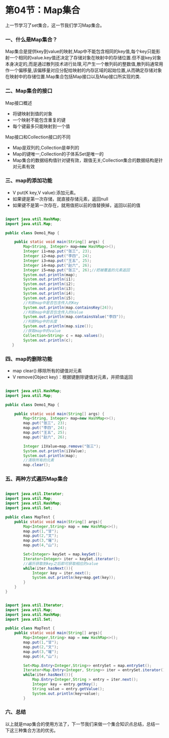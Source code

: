 # 第04节：Map集合

上一节学习了set集合，这一节我们学习Map集合。

### 一、什么是Map集合？

Map集合是提供key到value的映射,Map中不能包含相同的key值,每个key只能影射一个相同的value.key值还决定了存储对象在映射中的存储位置.但不是key对象本身决定的,而是通过散列技术进行处理,可产生一个散列码的整数值,散列码通常用作一个偏移量,该偏移量对应分配给映射的内存区域的起始位置,从而确定存储对象在映射中的存储位置.Map集合包括Map接口以及Map接口所实现的类.

### 二、Map集合的接口

Map接口概述

* 将键映射到值的对象
* 一个映射不能包含重复的键
* 每个键最多只能映射到一个值

Map接口和Collection接口的不同

* Map是双列的,Collection是单列的
* Map的键唯一,Collection的子体系Set是唯一的
* Map集合的数据结构值针对键有效，跟值无关;Collection集合的数据结构是针对元素有效

### 三、map的添加功能

* V put(K key,V value):添加元素。
* 如果键是第一次存储，就直接存储元素，返回null
* 如果键不是第一次存在，就用值把以前的值替换掉，返回以前的值

```java

import java.util.HashMap;
import java.util.Map;

public class Demo1_Map {

    public static void main(String[] args) {
        Map<String, Integer> map=new HashMap<>();
        Integer i1=map.put("张三", 23);
        Integer i2=map.put("李四", 24);
        Integer i3=map.put("王五", 25);
        Integer i4=map.put("赵六", 26);
        Integer i5=map.put("张三", 26);//把被覆盖的元素返回
        System.out.println(map);
        System.out.println(i1);
        System.out.println(i2);
        System.out.println(i3);
        System.out.println(i4);
        System.out.println(i5);
        //判断map中是否包含传入的Key
        System.out.println(map.containsKey(24));
        //判断map中是否包含传入的Value
        System.out.println(map.containsValue("李四"));
        //判断Map中的长度
        System.out.println(map.size());
        //获取map中的value
        Collection<String> c = map.values();
        System.out.println(c);
   }
```

### 四、map的删除功能

* map clear():移除所有的键值对元素
* V remove(Object key)：根据键删除键值对元素，并把值返回

```java

import java.util.HashMap;
import java.util.Map;

public class Demo1_Map {

    public static void main(String[] args) {
        Map<String, Integer> map=new HashMap<>();
        map.put("张三", 23);
        map.put("李四", 24);
        map.put("王五", 25);
        map.put("赵六", 26);

        Integer i1Value=map.remove("张三"); 
        System.out.println(i1Value);
        System.out.println(map);
        //清除所有的元素
        map.clear();

```

### 五、两种方式遍历Map集合

```java

import java.util.Iterator;
import java.util.Map;
import java.util.HashMap;
import java.util.Set;

public class MapTest {
    public static void main(String[] args){
        Map<Integer,String> map = new HashMap<>();
        map.put(1,"甘");
        map.put(2,"文");
        map.put(3,"璀");
        map.put(4,"山");

        Set<Integer> keySet = map.keySet();
        Iterator<Integer> iter = keySet.iterator();
        //遍历获取到key之后即可获取相应的value
        while(iter.hasNext()){
            Integer key = iter.next();
            System.out.println(key+map.get(key));
        }
    }
}

```

```java

import java.util.Iterator;
import java.util.Map;
import java.util.HashMap;
import java.util.Set;

public class MapTest {
    public static void main(String[] args){
        Map<Integer,String> map = new HashMap<>();
        map.put(1,"甘");
        map.put(2,"文");
        map.put(3,"璀");
        map.put(4,"山");

        Set<Map.Entry<Integer,String>> entrySet = map.entrySet();
        Iterator<Map.Entry<Integer, String>> iter = entrySet.iterator();
        while(iter.hasNext()){
            Map.Entry<Integer,String > entry = iter.next();
            Integer key = entry.getKey();
            String value = entry.getValue();
            System.out.println(key+value);
        }

```

### 六、总结
以上就是map集合的使用方法了，下一节我们来做一个集合知识点总结，总结一下这三种集合方法的优劣。